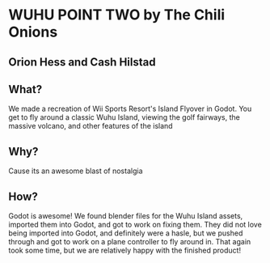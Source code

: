 # WUHU POINT TWO by The Chili Onions
## Orion Hess and Cash Hilstad

## What?
We made a recreation of Wii Sports Resort's Island Flyover in Godot. You get to fly around a classic Wuhu Island, viewing the golf fairways, the massive volcano, and other features of the island

## Why? 
Cause its an awesome blast of nostalgia

## How?
Godot is awesome!
We found blender files for the Wuhu Island assets, imported them into Godot, and got to work on fixing them. 
They did not love being imported into Godot, and definitely were a hasle, but we pushed through and got to work on a plane controller to fly around in. 
That again took some time, but we are relatively happy with the finished product!

